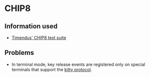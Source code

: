 # CHIP8

## Information used

- [Timendus' CHIP8 test suite](https://github.com/Timendus/chip8-test-suite)

## Problems

- In terminal mode, key release events are registered only on special terminals that support the [kitty protocol](https://sw.kovidgoyal.net/kitty/keyboard-protocol/).